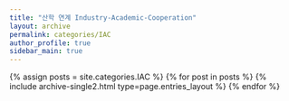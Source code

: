 ```yaml
---
title: "산학 연계 Industry-Academic-Cooperation"
layout: archive
permalink: categories/IAC
author_profile: true
sidebar_main: true
---
```


{% assign posts = site.categories.IAC %}
{% for post in posts %} {% include archive-single2.html type=page.entries_layout %} {% endfor %}
